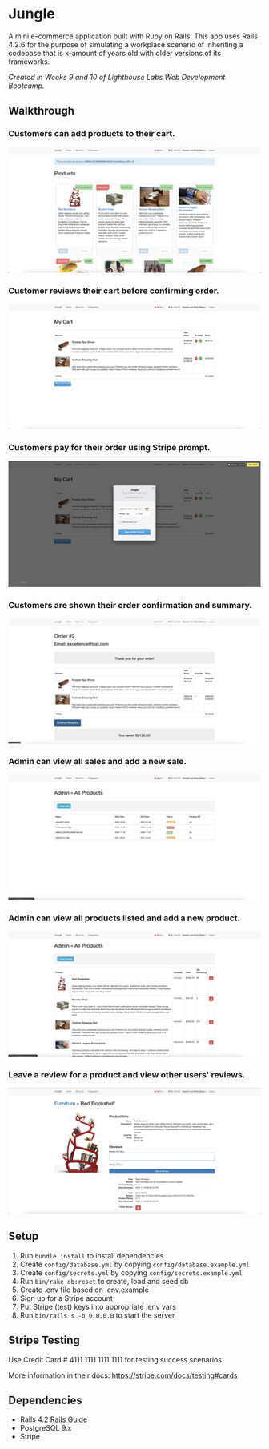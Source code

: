 # Jungle

A mini e-commerce application built with Ruby on Rails. This app uses Rails 4.2.6 for the purpose of simulating a workplace scenario of inheriting a codebase that is x-amount of years old with older versions of its frameworks.

*Created in Weeks 9 and 10 of Lighthouse Labs Web Development Bootcamp.*

## Walkthrough 

### Customers can add products to their cart.
![index](https://github.com/JoshGrant5/jungle/blob/master/public/screenshots/Screen%20Shot%202020-11-18%20at%209.33.18%20AM.png) 

### Customer reviews their cart before confirming order.
![review cart](https://github.com/JoshGrant5/jungle/blob/master/public/screenshots/Screen%20Shot%202020-11-18%20at%209.35.02%20AM.png) 

### Customers pay for their order using Stripe prompt.
![stripe charge](https://github.com/JoshGrant5/jungle/blob/master/public/screenshots/Screen%20Shot%202020-11-18%20at%209.35.56%20AM.png) 

### Customers are shown their order confirmation and summary.
![order confirmation](https://github.com/JoshGrant5/jungle/blob/master/public/screenshots/Screen%20Shot%202020-11-18%20at%209.36.23%20AM.png) 

### Admin can view all sales and add a new sale.
![admin sale](https://github.com/JoshGrant5/jungle/blob/master/public/screenshots/Screen%20Shot%202020-11-18%20at%209.37.03%20AM.png) 

### Admin can view all products listed and add a new product.
![admin add product](https://github.com/JoshGrant5/jungle/blob/master/public/screenshots/Screen%20Shot%202020-11-18%20at%209.37.26%20AM.png) 

### Leave a review for a product and view other users' reviews.
![review product](https://github.com/JoshGrant5/jungle/blob/master/public/screenshots/Screen%20Shot%202020-11-18%20at%209.38.05%20AM.png) 

## Setup

1. Run `bundle install` to install dependencies
2. Create `config/database.yml` by copying `config/database.example.yml`
3. Create `config/secrets.yml` by copying `config/secrets.example.yml`
4. Run `bin/rake db:reset` to create, load and seed db
5. Create .env file based on .env.example
6. Sign up for a Stripe account
7. Put Stripe (test) keys into appropriate .env vars
8. Run `bin/rails s -b 0.0.0.0` to start the server

## Stripe Testing

Use Credit Card # 4111 1111 1111 1111 for testing success scenarios.

More information in their docs: <https://stripe.com/docs/testing#cards>

## Dependencies

* Rails 4.2 [Rails Guide](http://guides.rubyonrails.org/v4.2/)
* PostgreSQL 9.x
* Stripe
